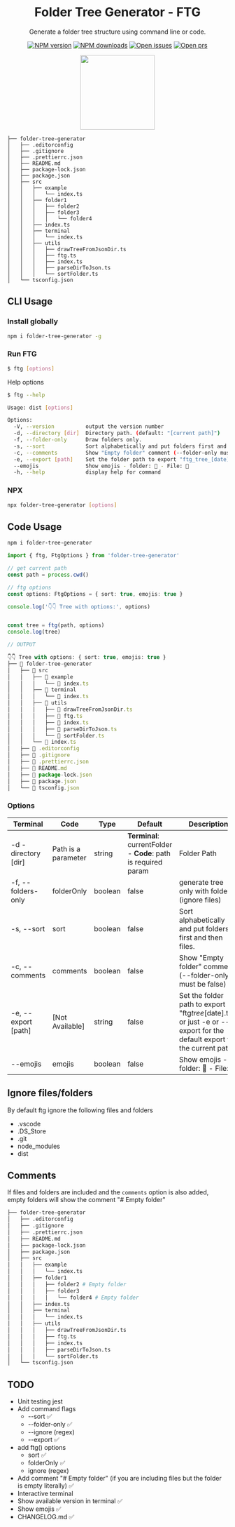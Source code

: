 <div align="center">

# Folder Tree Generator - FTG

Generate a folder tree structure using command line or code.

[![NPM version](https://badgen.net/npm/v/folder-tree-generator)](https://npmjs.com/package/folder-tree-generator)
[![NPM downloads](https://badgen.net/npm/dw/folder-tree-generator)](https://npmjs.com/package/folder-tree-generator)
[![Open issues](https://badgen.net/github/open-issues/ezemgaray/folder-tree-generator)](https://github.com/ezemgaray/folder-tree-generator/issues)
[![Open prs](https://badgen.net/github/open-prs/ezemgaray/folder-tree-generator)](https://github.com/ezemgaray/folder-tree-generator/pulls)

</div>

<div align="center">

<a href="https://www.buymeacoffee.com/ezemgaray">
<img src="https://cdn.buymeacoffee.com/buttons/default-black.png" width="170" />
</a>

</div>

```text
├── folder-tree-generator
│   ├── .editorconfig
│   ├── .gitignore
│   ├── .prettierrc.json
│   ├── README.md
│   ├── package-lock.json
│   ├── package.json
│   ├── src
│   │   ├── example
│   │   │   └── index.ts
│   │   ├── folder1
│   │   │   ├── folder2
│   │   │   ├── folder3
│   │   │   │   └── folder4
│   │   ├── index.ts
│   │   ├── terminal
│   │   │   └── index.ts
│   │   ├── utils
│   │   │   ├── drawTreeFromJsonDir.ts
│   │   │   ├── ftg.ts
│   │   │   ├── index.ts
│   │   │   ├── parseDirToJson.ts
│   │   │   └── sortFolder.ts
│   └── tsconfig.json
```

## CLI Usage

### Install globally

```sh
npm i folder-tree-generator -g
```

### Run FTG

```sh
$ ftg [options]
```

Help options

```sh
$ ftg --help

Usage: dist [options]

Options:
  -V, --version          output the version number
  -d, --directory [dir]  Directory path. (default: "[current path]")
  -f, --folder-only      Draw folders only.
  -s, --sort             Sort alphabetically and put folders first and then files.
  -c, --comments         Show "Empty folder" comment (--folder-only must be false)
  -e, --export [path]    Set the folder path to export "ftg_tree_[date].txt" or just -e or --export for the default export to the current path
  --emojis               Show emojis - folder: 📁 - File: 📄
  -h, --help             display help for command
```

### NPX

```sh
npx folder-tree-generator [options]
```

## Code Usage

```sh
npm i folder-tree-generator
```

```typescript
import { ftg, FtgOptions } from 'folder-tree-generator'

// get current path
const path = process.cwd()

// ftg options
const options: FtgOptions = { sort: true, emojis: true }

console.log('👇👇 Tree with options:', options)


const tree = ftg(path, options)
console.log(tree)

// OUTPUT

👇👇 Tree with options: { sort: true, emojis: true }
├── 📁 folder-tree-generator
│   ├── 📁 src
│   │   ├── 📁 example
│   │   │   └── 📄 index.ts
│   │   ├── 📁 terminal
│   │   │   └── 📄 index.ts
│   │   ├── 📁 utils
│   │   │   ├── 📄 drawTreeFromJsonDir.ts
│   │   │   ├── 📄 ftg.ts
│   │   │   ├── 📄 index.ts
│   │   │   ├── 📄 parseDirToJson.ts
│   │   │   └── 📄 sortFolder.ts
│   │   └── 📄 index.ts
│   ├── 📄 .editorconfig
│   ├── 📄 .gitignore
│   ├── 📄 .prettierrc.json
│   ├── 📄 README.md
│   ├── 📄 package-lock.json
│   ├── 📄 package.json
│   └── 📄 tsconfig.json

```

### Options

| Terminal            | Code                | Type    | Default                                                        | Description                                                                                                           |
| ------------------- | ------------------- | ------- | -------------------------------------------------------------- | --------------------------------------------------------------------------------------------------------------------- |
| -d -directory [dir] | Path is a parameter | string  | **Terminal**: currentFolder - **Code**: path is required param | Folder Path                                                                                                           |
| -f, --folders-only  | folderOnly          | boolean | false                                                          | generate tree only with folders (ignore files)                                                                        |
| -s, --sort          | sort                | boolean | false                                                          | Sort alphabetically and put folders first and then files.                                                             |
| -c, --comments      | comments            | boolean | false                                                          | Show "Empty folder" comment (--folder-only must be false)                                                             |
| -e, --export [path] | [Not Available]     | string  | false                                                          | Set the folder path to export "ftg*tree*[date].txt" or just -e or --export for the default export to the current path |
| --emojis            | emojis              | boolean | false                                                          | Show emojis - folder: 📁 - File: 📄                                                                                   |

## Ignore files/folders

By default ftg ignore the following files and folders

- .vscode
- .DS_Store
- .git
- node_modules
- dist

## Comments

If files and folders are included and the `comments` option is also added, empty folders will show the comment "# Empty folder"

```sh
├── folder-tree-generator
│   ├── .editorconfig
│   ├── .gitignore
│   ├── .prettierrc.json
│   ├── README.md
│   ├── package-lock.json
│   ├── package.json
│   ├── src
│   │   ├── example
│   │   │   └── index.ts
│   │   ├── folder1
│   │   │   ├── folder2 # Empty folder
│   │   │   ├── folder3
│   │   │   │   └── folder4 # Empty folder
│   │   ├── index.ts
│   │   ├── terminal
│   │   │   └── index.ts
│   │   ├── utils
│   │   │   ├── drawTreeFromJsonDir.ts
│   │   │   ├── ftg.ts
│   │   │   ├── index.ts
│   │   │   ├── parseDirToJson.ts
│   │   │   └── sortFolder.ts
│   └── tsconfig.json
```

## TODO

- Unit testing jest
- Add command flags
  - --sort ✅
  - --folder-only ✅
  - --ignore (regex)
  - --export ✅
- add ftg() options
  - sort ✅
  - folderOnly ✅
  - ignore (regex)
- Add comment "# Empty folder" (if you are including files but the folder is empty literally) ✅
- Interactive terminal
- Show available version in terminal ✅
- Show emojis ✅
- CHANGELOG.md ✅
